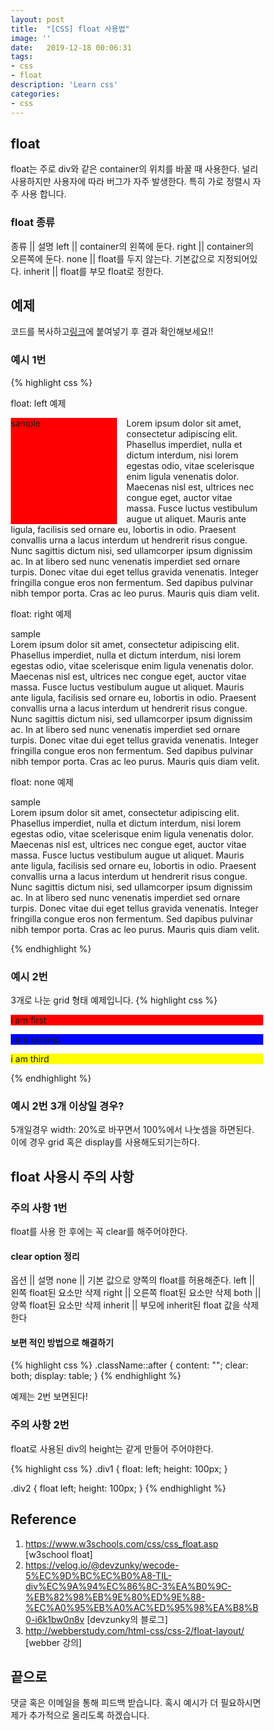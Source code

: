 ```yaml
---
layout: post
title:  "[CSS] float 사용법"
image: ''
date:   2019-12-18 00:06:31
tags:
- css
- float
description: 'Learn css'
categories:
- css
---
```


## float
float는 주로 div와 같은 container의 위치를 바꿀 때 사용한다. 널리 사용하지만 사용자에 따라 버그가 자주 발생한다.
특히 가로 정렬시 자주 사용 합니다.

### float 종류
종류 || 설명
left || container의 왼쪽에 둔다.
right || container의 오른쪽에 둔다.
none || float를 두지 않는다. 기본값으로 지정되어있다.
inherit || float를 부모 float로 정한다.

## 예제
코드를 복사하고<a href="https://www.w3schools.com/html/tryit.asp?filename=tryhtml_intro">링크</a>에 붙여넣기 후 결과 확인해보세요!!

### 예시 1번
{% highlight css %}
<!DOCTYPE html>
<html>
<head>
<style>
.left {
    float: left;
    background-color: red;
    width:170px;
    height:170px;
    margin-right:15px;
}

.right {
    float: right;
    background-color: red;
    width:170px;
    height:170px;
    margin-right:15px;
}

.none {
    float: none;
    background-color: red;
    width:170px;
    height:170px;
    margin-right:15px;
}
</style>
</head>
<body>

<p>float: left 예제</p>

<p><div class="left">sample</div>
Lorem ipsum dolor sit amet, consectetur adipiscing elit. Phasellus imperdiet, nulla et dictum interdum, nisi lorem egestas odio, vitae scelerisque enim ligula venenatis dolor. Maecenas nisl est, ultrices nec congue eget, auctor vitae massa. Fusce luctus vestibulum augue ut aliquet. Mauris ante ligula, facilisis sed ornare eu, lobortis in odio. Praesent convallis urna a lacus interdum ut hendrerit risus congue. Nunc sagittis dictum nisi, sed ullamcorper ipsum dignissim ac. In at libero sed nunc venenatis imperdiet sed ornare turpis. Donec vitae dui eget tellus gravida venenatis. Integer fringilla congue eros non fermentum. Sed dapibus pulvinar nibh tempor porta. Cras ac leo purus. Mauris quis diam velit.</p>

<p>float: right 예제</p>

<p><div class="right">sample</div>
Lorem ipsum dolor sit amet, consectetur adipiscing elit. Phasellus imperdiet, nulla et dictum interdum, nisi lorem egestas odio, vitae scelerisque enim ligula venenatis dolor. Maecenas nisl est, ultrices nec congue eget, auctor vitae massa. Fusce luctus vestibulum augue ut aliquet. Mauris ante ligula, facilisis sed ornare eu, lobortis in odio. Praesent convallis urna a lacus interdum ut hendrerit risus congue. Nunc sagittis dictum nisi, sed ullamcorper ipsum dignissim ac. In at libero sed nunc venenatis imperdiet sed ornare turpis. Donec vitae dui eget tellus gravida venenatis. Integer fringilla congue eros non fermentum. Sed dapibus pulvinar nibh tempor porta. Cras ac leo purus. Mauris quis diam velit.</p>

<p>float: none 예제</p>

<p><div class="none">sample</div>
Lorem ipsum dolor sit amet, consectetur adipiscing elit. Phasellus imperdiet, nulla et dictum interdum, nisi lorem egestas odio, vitae scelerisque enim ligula venenatis dolor. Maecenas nisl est, ultrices nec congue eget, auctor vitae massa. Fusce luctus vestibulum augue ut aliquet. Mauris ante ligula, facilisis sed ornare eu, lobortis in odio. Praesent convallis urna a lacus interdum ut hendrerit risus congue. Nunc sagittis dictum nisi, sed ullamcorper ipsum dignissim ac. In at libero sed nunc venenatis imperdiet sed ornare turpis. Donec vitae dui eget tellus gravida venenatis. Integer fringilla congue eros non fermentum. Sed dapibus pulvinar nibh tempor porta. Cras ac leo purus. Mauris quis diam velit.</p>

</body>
</html>
{% endhighlight %}

### 예시 2번
3개로 나눈 grid 형태 예제입니다.
{% highlight css %}
<!DOCTYPE html>
<html>
<head>
<style>
* {
    box-sizing: border-box;
}

.box {
    float: left;
    width: 33.33%;
    padding: 50px;
}

.container::after {
    content: "";
    clear: both;
    display: table;
}
</style>
</head>
<body>
    <div class="container">
        <div class="box" style="background-color:red">
            <p>i am first</p>
        </div>
        <div class="box" style="background-color:blue">
            <p>i am second</p>
        </div>
        <div class="box" style="background-color:yellow">
            <p>i am third</p>
        </div>
    </div>
</body>
</html>
{% endhighlight %}

### 예시 2번 3개 이상일 경우?
5개일경우 width: 20%로 바꾸면서 100%에서 나눗셈을 하면된다.
이에 경우 grid 혹은 display를 사용해도되기는하다.

## float 사용시 주의 사항

### 주의 사항 1번
float를 사용 한 후에는 꼭 clear를 해주어야한다.

#### clear option 정리
옵션 || 설명
none || 기본 값으로 양쪽의 float를 허용해준다.
left || 왼쪽 float된 요소만 삭제
right || 오른쪽 float된 요소만 삭제
both || 양쪽 float된 요소만 삭제
inherit || 부모에 inherit된 float 값을 삭제한다

#### 보편 적인 방법으로 해결하기
{% highlight css %}
.className::after {
    content: "";
    clear: both;
    display: table;
}
{% endhighlight %}

예제는 2번 보면된다!

### 주의 사항 2번
float로 사용된 div의 height는 같게 만들어 주어야한다.

{% highlight css %}
.div1 {
    float: left;
    height: 100px;
}

.div2 {
    float left;
    height: 100px;
}
{% endhighlight %}

## Reference
1. https://www.w3schools.com/css/css_float.asp [w3school float]
2. https://velog.io/@devzunky/wecode-5%EC%9D%BC%EC%B0%A8-TIL-div%EC%9A%94%EC%86%8C-3%EA%B0%9C-%EB%82%98%EB%9E%80%ED%9E%88-%EC%A0%95%EB%A0%AC%ED%95%98%EA%B8%B0-i6k1bw0n8v [devzunky의 블로그]
3. http://webberstudy.com/html-css/css-2/float-layout/ [webber 강의]

## 끝으로
댓글 혹은 이메일을 통해 피드백 받습니다. 혹시 예시가 더 필요하시면 제가 추가적으로 올리도록 하겠습니다.